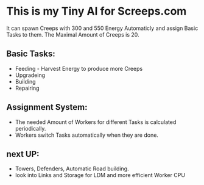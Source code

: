 # This is my Tiny AI for Screeps.com 

It can spawn Creeps with 300 and 550 Energy Automaticly and assign Basic Tasks to them. 
The Maximal Amount of Creeps is 20.


## Basic Tasks:
- Feeding - Harvest Energy to produce more Creeps
- Upgradeing
- Building
- Repairing

## Assignment System:
- The needed Amount of Workers for different Tasks is calculated periodically. 
- Workers switch Tasks automatically when they are done.

## next UP:

- Towers, Defenders, Automatic Road building. 
- look into Links and Storage for LDM and more efficient Worker CPU